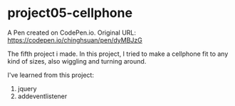 # project05-cellphone
A Pen created on CodePen.io. Original URL: https://codepen.io/chinghsuan/pen/dyMBJzG

The fifth project i made. In this project, I tried to make a cellphone fit to any kind of sizes, also wiggling and turning around.

I've learned from this project:

1. jquery
2. addeventlistener
